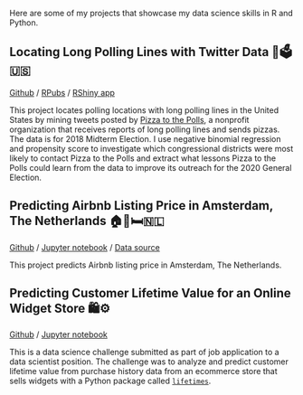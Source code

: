 Here are some of my projects that showcase my data science skills in R and Python.

## Locating Long Polling Lines with Twitter Data 🍕🗳️🇺🇸

[Github](https://github.com/amikami102/pizza_to_the_polls) / [RPubs](https://rpubs.com/afmikami/pizza_to_the_polls) / [RShiny app](https://asakomikami.shinyapps.io/pizza_to_the_polls/)

This project locates polling locations with long polling lines in the United States by mining tweets posted by [Pizza to the Polls](https://polls.pizza/), a nonprofit organization that receives reports of long polling lines and sends pizzas. The data is for 2018 Midterm Election. I use negative binomial regression and propensity score to investigate which congressional districts were most likely to contact Pizza to the Polls and extract what lessons Pizza to the Polls could learn from the data to improve its outreach for the 2020 General Election. 

## Predicting Airbnb Listing Price in Amsterdam, The Netherlands 🏠🚪🛏️🇳🇱

[Github](https://github.com/amikami102/predict_Airbnb_price) / [Jupyter notebook](https://github.com/amikami102/predict_Airbnb_price/blob/master/Airbnb_listings_predict_price.ipynb) / [Data source](http://insideairbnb.com/get-the-data.html) 

This project predicts Airbnb listing price in Amsterdam, The Netherlands. 

## Predicting Customer Lifetime Value for an Online Widget Store 🛍️⚙️

[Github](https://github.com/amikami102/clv_widget) / [Jupyter notebook](https://github.com/amikami102/clv_widget/blob/master/DSexercise_v8.ipynb)

This is a data science challenge submitted as part of job application to a data scientist position. The challenge was to analyze and predict customer lifetime value from purchase history data from an ecommerce store that sells widgets with a Python package called [`lifetimes`](https://lifetimes.readthedocs.io/en/latest/Quickstart.html). 





